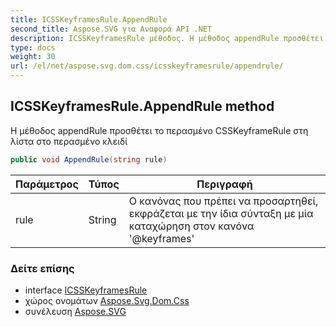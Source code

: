 ```yaml
---
title: ICSSKeyframesRule.AppendRule
second_title: Aspose.SVG για Αναφορά API .NET
description: ICSSKeyframesRule μέθοδος. Η μέθοδος appendRule προσθέτει το περασμένο CSSKeyframeRule στη λίστα στο περασμένο κλειδί
type: docs
weight: 30
url: /el/net/aspose.svg.dom.css/icsskeyframesrule/appendrule/
---
```

## ICSSKeyframesRule.AppendRule method

Η μέθοδος appendRule προσθέτει το περασμένο CSSKeyframeRule στη λίστα στο περασμένο κλειδί

```csharp
public void AppendRule(string rule)
```

| Παράμετρος | Τύπος | Περιγραφή |
| --- | --- | --- |
| rule | String | Ο κανόνας που πρέπει να προσαρτηθεί, εκφράζεται με την ίδια σύνταξη με μία καταχώρηση στον κανόνα '@keyframes' |

### Δείτε επίσης

* interface [ICSSKeyframesRule](../)
* χώρος ονομάτων [Aspose.Svg.Dom.Css](../../icsskeyframesrule/)
* συνέλευση [Aspose.SVG](../../../)


